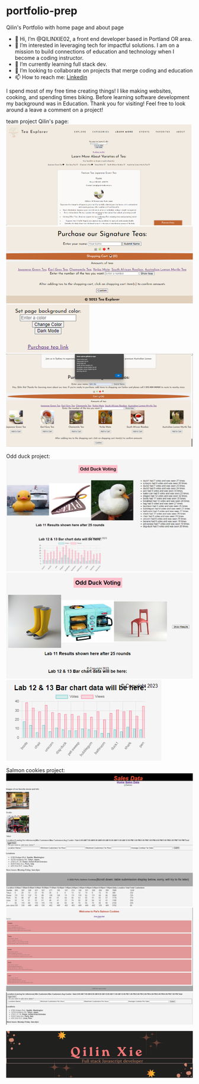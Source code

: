 # portfolio-prep
Qilin's Portfolio with home page and about page

- 👋 Hi, I’m @QILINXIE02, a front end developer based in Portland OR area. 
- 👀 I’m interested in leveraging tech for impactful solutions. I am on a mission to build connections of education and technology when I become a coding instructor.
- 🌱 I’m currently learning full stack dev.
- 💞️ I’m looking to collaborate on projects that merge coding and education
- 📫 How to reach me: [Linkedin](https://www.linkedin.com/in/qilinxie/)

 I spend most of my free time creating things! I like making websites, cooking, and spending times biking. Before learning software development my background was in Education. Thank you for visiting! Feel free to look around a leave a comment on a project! 



team project Qilin's page: ![Alt text](image-7.png)![Alt text](image-8.png)![Alt text](image-9.png)![Alt text](image-10.png)

Odd duck project: ![Alt text](image-1.png) ![Alt text](image-3.png)![Alt text](image-4.png)

Salmon cookies project: ![Alt text](image-2.png) ![Alt text](image-5.png) ![Alt text](image-6.png)

![Alt text](<Copy of Brown Minimalist Abstrak Shape Linkedin Banner-1.png>)
